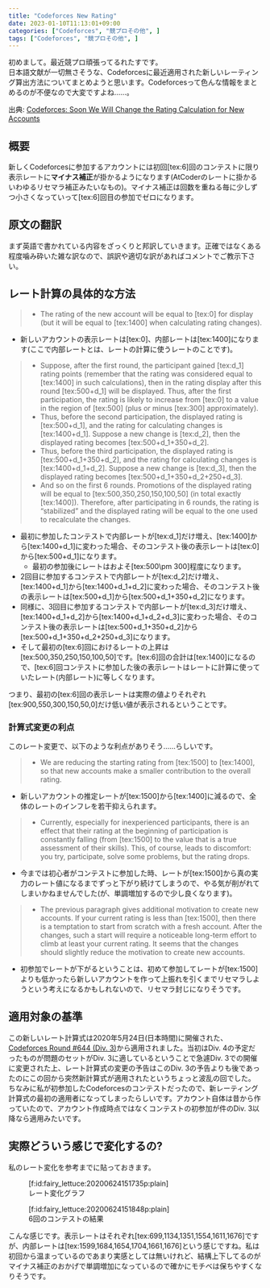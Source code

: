 ```yaml
---
title: "Codeforces New Rating"
date: 2023-01-10T11:13:01+09:00
categories: ["Codeforces", "競プロその他", ]
tags: ["Codeforces", "競プロその他", ]
---
```


初めまして。最近競プロ頑張ってるれたすです。  
日本語文献が一切無さそうな、Codeforcesに最近適用された新しいレーティング算出方法についてまとめようと思います。Codeforcesって色んな情報をまとめるのが不便なので大変ですよね……。

出典:
[Codeforces: Soon We Will Change the Rating Calculation for New Accounts](https://codeforces.com/blog/entry/77890)

## 概要
新しくCodeforcesに参加するアカウントには初回[tex:6]回のコンテストに限り表示レートに<b>マイナス補正</b>が掛かるようになります(AtCoderのレートに掛かるいわゆるリセマラ補正みたいなもの)。マイナス補正は回数を重ねる毎に少しずつ小さくなっていって[tex:6]回目の参加でゼロになります。

<!-- more -->

## 原文の翻訳
まず英語で書かれている内容をざっくりと邦訳していきます。正確ではなくある程度噛み砕いた雑な訳なので、誤訳や適切な訳があればコメントでご教示下さい。
## レート計算の具体的な方法
> - The rating of the new account will be equal to [tex:0] for display (but it will be equal to [tex:1400] when calculating rating changes).

- 新しいアカウントの表示レートは[tex:0]、内部レートは[tex:1400]になります(ここで内部レートとは、レートの計算に使うレートのことです)。

> - Suppose, after the first round, the participant gained [tex:d_1] rating points (remember that the rating was considered equal to [tex:1400] in such calculations), then in the rating display after this round [tex:500+d_1] will be displayed. Thus, after the first participation, the rating is likely to increase from [tex:0] to a value in the region of [tex:500] (plus or minus [tex:300] approximately).
> - Thus, before the second participation, the displayed rating is [tex:500+d_1], and the rating for calculating changes is [tex:1400+d_1]. Suppose a new change is [tex:d_2], then the displayed rating becomes [tex:500+d_1+350+d_2].
> - Thus, before the third participation, the displayed rating is [tex:500+d_1+350+d_2], and the rating for calculating changes is [tex:1400+d_1+d_2]. Suppose a new change is [tex:d_3], then the displayed rating becomes [tex:500+d_1+350+d_2+250+d_3].
> - And so on the first 6 rounds. Promotions of the displayed rating will be equal to [tex:500,350,250,150,100,50] (in total exactly [tex:1400]). Therefore, after participating in 6 rounds, the rating is “stabilized” and the displayed rating will be equal to the one used to recalculate the changes.

- 最初に参加したコンテストで内部レートが[tex:d_1]だけ増え、[tex:1400]から[tex:1400+d_1]に変わった場合、そのコンテスト後の表示レートは[tex:0]から[tex:500+d_1]になります。
    - 最初の参加後にレートはおよそ[tex:500\pm 300]程度になります。
- 2回目に参加するコンテストで内部レートが[tex:d_2]だけ増え、[tex:1400+d_1]から[tex:1400+d_1+d_2]に変わった場合、そのコンテスト後の表示レートは[tex:500+d_1]から[tex:500+d_1+350+d_2]になります。
- 同様に、3回目に参加するコンテストで内部レートが[tex:d_3]だけ増え、[tex:1400+d_1+d_2]から[tex:1400+d_1+d_2+d_3]に変わった場合、そのコンテスト後の表示レートは[tex:500+d_1+350+d_2]から[tex:500+d_1+350+d_2+250+d_3]になります。
- そして最初の[tex:6]回におけるレートの上昇は[tex:500,350,250,150,100,50]です。[tex:6]回の合計は[tex:1400]になるので、[tex:6]回コンテストに参加した後の表示レートはレートに計算に使っていたレート(内部レート)に等しくなります。

つまり、最初の[tex:6]回の表示レートは実際の値よりそれぞれ[tex:900,550,300,150,50,0]だけ低い値が表示されるということです。

### 計算式変更の利点
このレート変更で、以下のような利点がありそう……らしいです。
> - We are reducing the starting rating from [tex:1500] to [tex:1400], so that new accounts make a smaller contribution to the overall rating.

- 新しいアカウントの推定レートが[tex:1500]から[tex:1400]に減るので、全体のレートのインフレを若干抑えられます。

> - Currently, especially for inexperienced participants, there is an effect that their rating at the beginning of participation is constantly falling (from [tex:1500] to the value that is a true assessment of their skills). This, of course, leads to discomfort: you try, participate, solve some problems, but the rating drops.

- 今までは初心者がコンテストに参加した時、レートが[tex:1500]から真の実力のレート値になるまでずっと下がり続けてしまうので、やる気が削がれてしまいかねませんでした(が、単調増加するので少し良くなります)。

> - The previous paragraph gives additional motivation to create new accounts. If your current rating is less than [tex:1500], then there is a temptation to start from scratch with a fresh account. After the changes, such a start will require a noticeable long-term effort to climb at least your current rating. It seems that the changes should slightly reduce the motivation to create new accounts.

- 初参加でレートが下がるということは、初めて参加してレートが[tex:1500]よりも低かったら新しいアカウントを作って上振れを引くまでリセマラしようという考えになるかもしれないので、リセマラ封じになりそうです。

## 適用対象の基準
この新しいレート計算式は2020年5月24日(日本時間)に開催された、[Codeforces Round #644 \(Div. 3\)](https://codeforces.com/contest/1360)から適用されました。当初はDiv. 4の予定だったものが問題のセットがDiv. 3に適しているということで急遽Div. 3での開催に変更された上、レート計算式の変更の予告はこのDiv. 3の予告よりも後であったのにこの回から突然新計算式が適用されたというちょっと波乱の回でした。  
ちなみに私が初参加したCodeforcesのコンテストだったので、新レーティング計算式の最初の適用者になってしまったらしいです。アカウント自体は昔から作っていたので、アカウント作成時点ではなくコンテストの初参加が件のDiv. 3以降なら適用みたいです。

## 実際どういう感じで変化するの?
私のレート変化を参考までに貼っておきます。
<figure class="figure-image figure-image-fotolife" title="Rating change">[f:id:fairy_lettuce:20200624151735p:plain]<figcaption>レート変化グラフ</figcaption></figure>
<figure class="figure-image figure-image-fotolife" title="Contest results">[f:id:fairy_lettuce:20200624151848p:plain]<figcaption>6回のコンテストの結果</figcaption></figure>
こんな感じです。表示レートはそれぞれ[tex:699,1134,1351,1554,1611,1676]ですが、内部レートは[tex:1599,1684,1654,1704,1661,1676]という感じですね。私は初回から温まっているのであまり実感としては無いけれど、結構上下してるのがマイナス補正のおかげで単調増加になっているので確かにモチベは保ちやすくなりそうです。